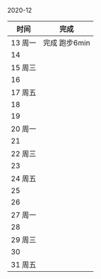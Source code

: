 2020-12

| 时间    | 完成          |
| ------- | ------------- |
| 13 周一 | 完成 跑步6min |
| 14      |               |
| 15 周三 |               |
| 16      |               |
| 17 周五 |               |
| 18      |               |
| 19      |               |
| 20 周一 |               |
| 21      |               |
| 22 周三 |               |
| 23      |               |
| 24 周五 |               |
| 25      |               |
| 26      |               |
| 27 周一 |               |
| 28      |               |
| 29 周三 |               |
| 30      |               |
| 31 周五 |               |


